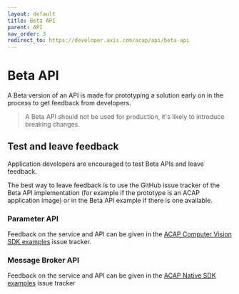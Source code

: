 ```yaml
---
layout: default
title: Beta API
parent: API
nav_order: 3
redirect_to: https://developer.axis.com/acap/api/beta-api
---
```


# Beta API

A Beta version of an API is made for prototyping a solution early on in the
process to get feedback from developers.

> A Beta API should not be used for production, it's likely to introduce
> breaking changes.

## Test and leave feedback

Application developers are encouraged to test Beta APIs and leave feedback.

The best way to leave feedback is to use the GitHub issue tracker of the Beta
API implementation (for example if the prototype is an ACAP application image)
or in the Beta API example if there is one available.

### Parameter API

Feedback on the service and API can be given in the [ACAP Computer Vision SDK
examples](https://github.com/AxisCommunications/acap-computer-vision-sdk-examples/issues) issue tracker.

### Message Broker API

Feedback on the service and API can be given in the [ACAP Native SDK
examples](https://github.com/AxisCommunications/acap-native-sdk-examples/issues) issue tracker
